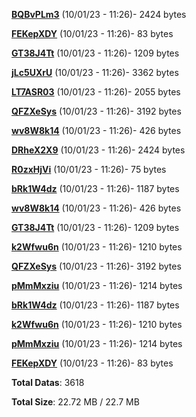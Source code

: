 [**BQBvPLm3**](/data/BQBvPLm3.txt) (10/01/23 - 11:26)- 2424 bytes

[**FEKepXDY**](/data/FEKepXDY.txt) (10/01/23 - 11:26)- 83 bytes

[**GT38J4Tt**](/data/GT38J4Tt.txt) (10/01/23 - 11:26)- 1209 bytes

[**jLc5UXrU**](/data/jLc5UXrU.txt) (10/01/23 - 11:26)- 3362 bytes

[**LT7ASR03**](/data/LT7ASR03.txt) (10/01/23 - 11:26)- 2055 bytes

[**QFZXeSys**](/data/QFZXeSys.txt) (10/01/23 - 11:26)- 3192 bytes

[**wv8W8k14**](/data/wv8W8k14.txt) (10/01/23 - 11:26)- 426 bytes

[**DRheX2X9**](/data/DRheX2X9.txt) (10/01/23 - 11:26)- 2424 bytes

[**R0zxHjVi**](/data/R0zxHjVi.txt) (10/01/23 - 11:26)- 75 bytes

[**bRk1W4dz**](/data/bRk1W4dz.txt) (10/01/23 - 11:26)- 1187 bytes

[**wv8W8k14**](/data/wv8W8k14.txt) (10/01/23 - 11:26)- 426 bytes

[**GT38J4Tt**](/data/GT38J4Tt.txt) (10/01/23 - 11:26)- 1209 bytes

[**k2Wfwu6n**](/data/k2Wfwu6n.txt) (10/01/23 - 11:26)- 1210 bytes

[**QFZXeSys**](/data/QFZXeSys.txt) (10/01/23 - 11:26)- 3192 bytes

[**pMmMxziu**](/data/pMmMxziu.txt) (10/01/23 - 11:26)- 1214 bytes

[**bRk1W4dz**](/data/bRk1W4dz.txt) (10/01/23 - 11:26)- 1187 bytes

[**k2Wfwu6n**](/data/k2Wfwu6n.txt) (10/01/23 - 11:26)- 1210 bytes

[**pMmMxziu**](/data/pMmMxziu.txt) (10/01/23 - 11:26)- 1214 bytes

[**FEKepXDY**](/data/FEKepXDY.txt) (10/01/23 - 11:26)- 83 bytes

**Total Datas**: 3618

**Total Size**: 22.72 MB / 22.7 MB